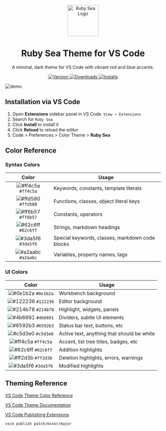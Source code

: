 <p align="center">
  <img alt="Ruby Sea Logo" src="https://raw.githubusercontent.com/barkerbg001/rubysea-vscode/master/images/logo.png" width="100" />
</p>
<h1 align="center">
  Ruby Sea Theme for VS Code
</h1>
<p align="center">
  A minimal, dark theme for VS Code with vibrant red and blue accents.
</p>

<p align="center">
  <a href="https://marketplace.visualstudio.com/items?itemName=Barkerbg001.rubysea-vscode">
    <img alt="Version" src="https://img.shields.io/visual-studio-marketplace/v/Barkerbg001.rubysea-vscode?color=brightgreen" />
  </a>
  <a href="https://marketplace.visualstudio.com/items?itemName=Barkerbg001.rubysea-vscode">
    <img alt="Downloads" src="https://img.shields.io/visual-studio-marketplace/d/Barkerbg001.rubysea-vscode" />
  </a>
  <a href="https://marketplace.visualstudio.com/items?itemName=Barkerbg001.rubysea-vscode">
    <img alt="Installs" src="https://img.shields.io/visual-studio-marketplace/i/Barkerbg001.rubysea-vscode" />
  </a>
</p>

![demo](https://raw.githubusercontent.com/barkerbg001/rubysea-vscode/master/images/demo.png)

## Installation via VS Code

1. Open **Extensions** sidebar panel in VS Code. `View → Extensions`
2. Search for `Ruby Sea`
3. Click **Install** to install it
4. Click **Reload** to reload the editor
5. Code > Preferences > Color Theme > **Ruby Sea**

## Color Reference

### Syntax Colors

|                               Color                                | Usage                                           |
| :----------------------------------------------------------------: | ----------------------------------------------- |
| ![#ff4c5a](https://via.placeholder.com/10/ff4c5a.png?text=+) `#ff4c5a` | Keywords, constants, template literals          |
| ![#ffd580](https://via.placeholder.com/10/ffd580.png?text=+) `#ffd580` | Functions, classes, object literal keys         |
| ![#ff6b57](https://via.placeholder.com/10/ff6b57.png?text=+) `#ff6b57` | Constants, operators                            |
| ![#62c6ff](https://via.placeholder.com/10/62c6ff.png?text=+) `#62c6ff` | Strings, markdown headings                      |
| ![#3da5f6](https://via.placeholder.com/10/3da5f6.png?text=+) `#3da5f6` | Special keywords, classes, markdown code blocks |
| ![#a2aabc](https://via.placeholder.com/10/a2aabc.png?text=+) `#a2aabc` | Variables, property names, tags                 |

### UI Colors

|                               Color                                | Usage                                      |
| :----------------------------------------------------------------: | ------------------------------------------ |
| ![#0e1b2a](https://via.placeholder.com/10/0e1b2a.png?text=+) `#0e1b2a` | Workbench background                       |
| ![#122236](https://via.placeholder.com/10/122236.png?text=+) `#122236` | Editor background                          |
| ![#214b78](https://via.placeholder.com/10/214b78.png?text=+) `#214b78` | Highlight, widgets, panels                 |
| ![#4b6691](https://via.placeholder.com/10/4b6691.png?text=+) `#4b6691` | Dividers, subtle UI elements               |
| ![#6592b3](https://via.placeholder.com/10/6592b3.png?text=+) `#6592b3` | Status bar text, buttons, etc              |
| ![#c5d3e0](https://via.placeholder.com/10/c5d3e0.png?text=+) `#c5d3e0` | Active text, anything that should be white |
| ![#ff4c5a](https://via.placeholder.com/10/ff4c5a.png?text=+) `#ff4c5a` | Accent, list tree titles, badges, etc      |
| ![#62c6ff](https://via.placeholder.com/10/62c6ff.png?text=+) `#62c6ff` | Addition highlights                        |
| ![#ff2d3b](https://via.placeholder.com/10/ff2d3b.png?text=+) `#ff2d3b` | Deletion highlights, errors, warnings      |
| ![#3da5f6](https://via.placeholder.com/10/3da5f6.png?text=+) `#3da5f6` | Modified highlights                        |

## Theming Reference

[VS Code Theme Color Reference](https://code.visualstudio.com/docs/getstarted/theme-color-reference)

[VS Code Theme Documentation](https://code.visualstudio.com/docs/extensions/themes-snippets-colorizers)

[VS Code Publishing Extensions](https://code.visualstudio.com/docs/extensions/publish-extension)

```bash
vsce publish patch/minor/major
```
